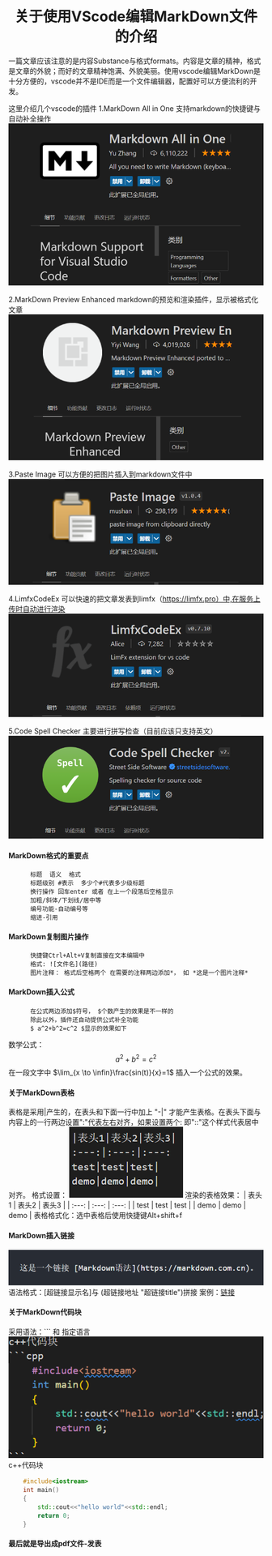# <center>关于使用VScode编辑MarkDown文件的介绍</center>

一篇文章应该注意的是内容Substance与格式formats。内容是文章的精神，格式是文章的外貌；而好的文章精神饱满、外貌美丽。使用vscode编辑MarkDown是十分方便的，vscode并不是IDE而是一个文件编辑器，配置好可以方便流利的开发。

这里介绍几个vscode的插件
1.MarkDown All in One
支持markdown的快捷键与自动补全操作
![md1.png](img/md1.png)


2.MarkDown Preview Enhanced
markdown的预览和渲染插件，显示被格式化文章
![md2.png](img/md2.png)


3.Paste Image
可以方便的把图片插入到markdown文件中
![md4.png](img/md4.png)


4.LimfxCodeEx
可以快速的把文章发表到limfx（https://limfx.pro）中,在服务上传时自动进行渲染
![md5.png](img/md5.png)


5.Code Spell Checker
主要进行拼写检查（目前应该只支持英文）
![md4.png](img/md3.png)

#### MarkDown格式的重要点
          标题  语义  格式
          标题级别 #表示  多少个#代表多少级标题
          换行操作 回车enter 或者 在上一个段落后空格显示
          加粗/斜体/下划线/居中等
          编号功能-自动编号等
          缩进-引用

#### MarkDown复制图片操作
          快捷键Ctrl+Alt+V复制直接在文本编辑中
          格式: ![文件名](路径)
          图片注释： 格式后空格两个 在需要的注释两边添加*， 如 *这是一个图片注释*

#### MarkDown插入公式
          在公式两边添加$符号， $个数产生的效果是不一样的
          除此以外，插件还自动提供公式补全功能
          $ a^2+b^2=c^2 $显示的效果如下
          
数学公式：$$ a^2+b^2=c^2 $$
在一段文字中 $\lim_{x \to \infin}\frac{sin(t)}{x}=1$ 插入一个公式的效果。

#### 关于MarkDown表格
表格是采用|产生的，在表头和下面一行中加上 "-|" 才能产生表格。在表头下面与内容上的一行两边设置":"代表左右对齐，如果设置两个: 即"::"这个样式代表居中对齐。
格式设置：
![md6.png](./img/md6.png)
渲染的表格效果：
| 表头1 | 表头2 | 表头3 |
| :---: | :---: | :---: |
| test  | test  | test  |
| demo  | demo  | demo  |
表格格式化：选中表格后使用快捷键Alt+shift+f


#### MarkDown插入链接
![md7.png](./img/md7.png)
语法格式：[超链接显示名]与 (超链接地址 "超链接title")拼接
案例：[链接](https://gitee.com/Soketch "/Soketch")

#### 关于MarkDown代码块
采用语法：``` 和 指定语言
![md8.png](img/md8.png)
c++代码块
```cpp
    #include<iostream>
    int main()
    {
        std::cout<<"hello world"<<std::endl;
        return 0;
    }
```


#### 最后就是导出成pdf文件-发表